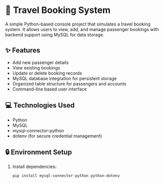 # 🧳 Travel Booking System

A simple Python-based console project that simulates a travel booking system. It allows users to view, add, and manage passenger bookings with backend support using MySQL for data storage.

## ✨ Features

- Add new passenger details  
- View existing bookings  
- Update or delete booking records  
- MySQL database integration for persistent storage  
- Organized table structure for passengers and accounts  
- Command-line based user interface

## 💻 Technologies Used

- Python  
- MySQL  
- mysql-connector-python  
- dotenv (for secure credential management)

## 🔒 Environment Setup

1. Install dependencies:
   ```bash
   pip install mysql-connector-python python-dotenv

